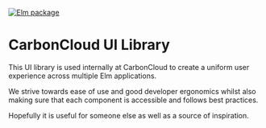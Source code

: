 [![Elm package](https://github.com/carboncloud/ui-library/actions/workflows/elm.yml/badge.svg)](https://github.com/carboncloud/ui-library/actions/workflows/elm.yml)

# CarbonCloud UI Library

This UI library is used internally at CarbonCloud to create a uniform user experience across multiple Elm applications.

We strive towards ease of use and good developer ergonomics whilst also making sure that each component is accessible and follows best practices.

Hopefully it is useful for someone else as well as a source of inspiration.
